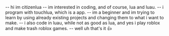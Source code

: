 -- hi im citizenlua
-- im interested in coding, and of course, lua and luau.
-- i program with touchlua, which is a app.
-- im a beginner and im trying to learn by using already existing projects and changing them to what i want to make.
-- i also code in luau, while not as good as lua, and yes i play roblox and make trash roblox games.
-- well uh that's it 👍

<!---
citizenlua/citizenlua is a ✨ special ✨ repository because its `README.md` (this file) appears on your GitHub profile.
You can click the Preview link to take a look at your changes.
--->
